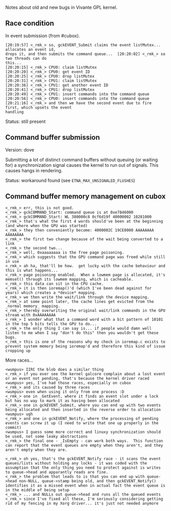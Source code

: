 Notes about old and new bugs in Vivante GPL kernel.

Race condition
---------------

In event submission (from #cubox).

    [20:19:57] <_rmk_> so, gckEVENT_Submit claims the event listMutex... allocates an event id,
    drops it, and then submits the command queue...  [20:20:02] <_rmk_> so two threads can do
    this...
    [20:20:15] <_rmk_> CPU0: claim listMutex
    [20:20:20] <_rmk_> CPU0: get event ID
    [20:20:25] <_rmk_> CPU0: drop listMutex
    [20:20:31] <_rmk_> CPU1: claim listMutex
    [20:20:36] <_rmk_> CPU1: get another event ID
    [20:20:41] <_rmk_> CPU1: drop listMutex
    [20:20:49] <_rmk_> CPU1: insert commands into the command queue
    [20:20:56] <_rmk_> CPU0: insert commands into the command queue
    [20:21:16] <_rmk_> and then we have the second event due to fire first, which upsets the event
    handling

Status: still present

Command buffer submission
--------------------------

Version: dove

Submitting a lot of distinct command buffers without queuing (or waiting for) a synchronization
signal causes the kernel to run out of signals. This causes hangs in rendering.

Status: workaround found (see `ETNA_MAX_UNSIGNALED_FLUSHES`)

Command buffer memory management on cubox
-------------------------------------------

    <_rmk_> err, this is not good.
    <_rmk_> gckCOMMAND_Start: command queue is at 0xe7846000
    <_rmk_> gckCOMMAND_Start: WL 380000c8 0cf6d19f 40000002 10281000
    <_rmk_> that's what the first 4 words should've been at the beginning (and where when the GPU was started)
    <_rmk_> they then conveniently become: 4000002C 19CE0000 AAAAAAAA AAAAAAAA
    <_rmk_> the first two change because of the wait being converted to a link
    <_rmk_> the second two...
    <_rmk_> well, 0xaaaaaaaa is the free page poisoning.
    <_rmk_> which suggests that the GPU command page was freed while still in use
    <_rmk_> ah ha, that'll be how.  get lucky with the cache behaviour and this is what happens...
    <_rmk_> page poisoning enabled.  When a lowmem page is allocated, it's memset() through its lowmem mapping, which is cacheable.
    <_rmk_> this data can sit in the CPU cache.
    <_rmk_> it is then ioremap()'d (which I've been dead against for years) which creates a *device* mapping.
    <_rmk_> we then write the wait/link through the device mapping.
    <_rmk_> at some point later, the cache lines get evicted from the _normal memory_ mapping.
    <_rmk_> thereby overwriting the original wait/link commands in the GPU stream with 0xAAAAAAAA
    <_rmk_> I wonder what that a command word with a bit pattern of 10101 in the top 5 bits tells the GPU to do...
    <_rmk_> the only thing I can say is... if people would damn well listen to me when I say "don't do this" then you wouldn't get these bugs.
    <_rmk_> this is one of the reasons why my check in ioremap.c exists to prevent system memory being ioremap'd and therefore this kind of issue cropping up

More races...

    <wumpus> IIRC the blob does a similar thing
    <_rmk_> if you ever see the kernel galcore complain about a lost event or an event not pending, that's because the kernel driver raced
    <wumpus> yes, I've had those races, especially on cubox
    <_rmk_> and its caused by three races
    <wumpus> even when using it only from one process :D
    <_rmk_> one in _GetEvent, where it finds an event slot under a lock but has no way to mark it as having been allocated
    <_rmk_> one in gckEVENT_Submit, where you can end up with two events being allocated and then inserted in the reverse order to allocation
    <wumpus> ugh
    <_rmk_> and one in gckEVENT_Notify, where the processing of pending events can screw it up (I need to write that one up properly in the commit)
    <wumpus> I guess some more correct and linuxy synchronization should be used, not some leaky abstractions
    <_rmk_> the final one - _IsEmpty - can work both ways.  This function can report that the event queues are empty when they aren't, and they aren't empty when they are.

    <_rmk_> oh yes, that's the gckEVENT_Notify race - it scans the event queues/lists without holding any locks - it was coded with the assumption that the only thing you need to protect against is writes to queue->head and apparantly reads are fine.
    <_rmk_> the problem that leads to is that you can end up with queue->head non-NULL, queue->stamp being old, and then gckEVENT_Notify() identifies it as a missed event when in actual fact the event queue is in the middle of being setup
    <_rmk_> ... and NULLs out queue->head and runs all the queued events
    <_rmk_> since I've fixed all these, I'm seriously considering getting rid of my fencing in my Xorg driver... it's just not needed anymore


